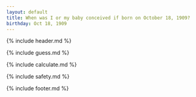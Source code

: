 ```yaml
---
layout: default
title: When was I or my baby conceived if born on October 18, 1909?
birthday: Oct 18, 1909
---
```


{% include header.md %}

{% include guess.md %}

{% include calculate.md %}

{% include safety.md %}

{% include footer.md %}



